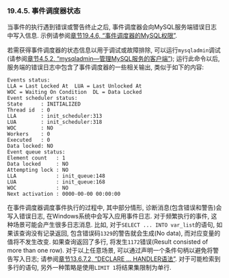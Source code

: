 ### 19.4.5. 事件调度器状态

当事件的执行遇到错误或警告终止之后, 事件调度器会向MySQL服务端错误日志中写入信息. 示例请参阅[章节19.4.6, “事件调度器的MySQL权限”](../Chapter_19/19.04.06_The_Event_Scheduler_and_MySQL_Privileges.md). 

若需获得事件调度器的状态信息以用于调试或故障排除, 可以运行`mysqladmin`调试(请参阅[章节4.5.2, “mysqladmin—管理MySQL服务的客户端”](../Chapter_04/04.05.02_mysqladmin_Client_for_Administering_a_MySQL_Server.md)); 运行此命令以后, 服务端的错误日志中包含了事件调度器的一些相关输出, 类似于如下的内容:

	Events status:
	LLA = Last Locked At  LUA = Last Unlocked At
	WOC = Waiting On Condition  DL = Data Locked
	Event scheduler status:
	State      : INITIALIZED
	Thread id  : 0
	LLA        : init_scheduler:313
	LUA        : init_scheduler:318
	WOC        : NO
	Workers    : 0
	Executed   : 0
	Data locked: NO
	Event queue status:
	Element count   : 1
	Data locked     : NO
	Attempting lock : NO
	LLA             : init_queue:148
	LUA             : init_queue:168
	WOC             : NO
	Next activation : 0000-00-00 00:00:00

在事件调度器调度事件执行的过程中, 其中部分情形, 诊断消息(包含错误和警告)会写入错误日志, 在Windows系统中会写入应用事件日志. 对于频繁执行的事件, 这种场景可能会产生很多日志消息. 比如, 对于`SELECT ... INTO var_list`的语句, 如果该查询没有记录返回, 包含错误码`1329`的警告就会生成(No data), 而对应变量的值将不发生改变. 如果查询返回了多行, 将发生`1172`错误(Result consisted of more than one row). 对于以上任意场景, 可以通过声明一个条件句柄以避免将警告写入日志; 请参阅[章节13.6.7.2, “DECLARE ... HANDLER语法”](../Chapter_19/13.06.07_Condition_Handling.md#13.6.7.2). 对于可能检索到多行的语句, 另外一种策略是使用`LIMIT 1`将结果集限制为单行. 
